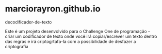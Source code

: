 ﻿# marciorayron.github.io
 
 decodificador-de-texto

Este é um projeto desenvolvido para o Challenge One de programação - criar um codificador de texto onde você irá copiar/escrever um texto dentro das regras e irá criptogrtafa-la com a possibilidade de desfazer a criptografia
